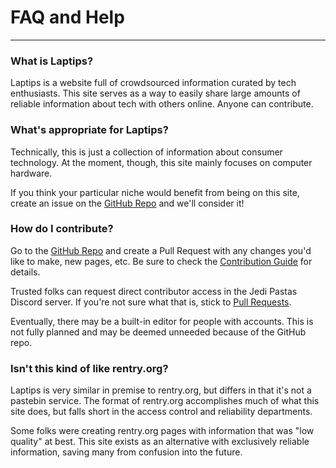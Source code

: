 # FAQ and Help
---
### What is Laptips?
Laptips is a website full of crowdsourced information curated by tech enthusiasts.
This site serves as a way to easily share large amounts of reliable information about tech with others online. Anyone can contribute.

### What's appropriate for Laptips?
Technically, this is just a collection of information about consumer technology. At the moment, though, this site mainly focuses on computer hardware.

If you think your particular niche would benefit from being on this site, create an issue on the [GitHub Repo](https://github.com/codeHusky/laptips)
and we'll consider it!

### How do I contribute?
Go to the [GitHub Repo](https://github.com/codeHusky/laptips) and create a Pull Request with any changes you'd like to make, new pages, etc.
Be sure to check the [Contribution Guide](https://Laptips/contributing) for details.

Trusted folks can request direct contributor access in the Jedi Pastas Discord server. If you're not sure what that is, stick to [Pull Requests](https://github.com/codeHusky/laptips/pulls).

Eventually, there may be a built-in editor for people with accounts. This is not fully planned and may be deemed unneeded because of the GitHub repo.

### Isn't this kind of like rentry.org?
Laptips is very similar in premise to rentry.org, but differs in that it's not a pastebin service.
The format of rentry.org accomplishes much of what this site does, but falls short in the access control and reliability departments.

Some folks were creating rentry.org pages with information that was "low quality" at best.
This site exists as an alternative with exclusively reliable information, saving many from confusion into the future.